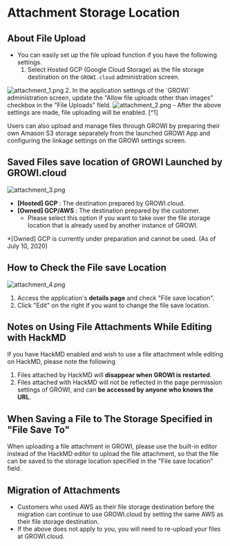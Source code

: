 # Attachment Storage Location

## About File Upload

- You can easily set up the file upload function if you have the following settings.
    1. Select Hosted GCP (Google Cloud Storage) as the file storage destination on the `GROWI.cloud`  administration screen.  
<img :src="$withBase('/assets/images/en/attachment_1.png')" alt="attachment_1.png">
    2. In the application settings of the `GROWI` administration screen, update the "Allow file uploads other than images" checkbox in the "File Uploads" field.  
<img :src="$withBase('/assets/images/en/attachment_2.png')" alt="attachment_2.png">
- After the above settings are made, file uploading will be enabled. [^1]

Users can also upload and manage files through GROWI by preparing their own Amason S3 storage separately from the launched GROWI App and configuring the linkage settings on the GROWI settings screen.

[^1]: The standard storage capacity available for file upload on GROWI.cloud is 100 MB.
By purchasing the paid storage option, you will be able to upload files on GROWI according to your desired capacity.


## Saved Files save location of GROWI Launched by GROWI.cloud

<img :src="$withBase('/assets/images/en/attachment_3.png')" alt="attachment_3.png">

- **[Hosted] GCP** : The destination prepared by GROWI.cloud.
- **[Owned] GCP/AWS** : The destination prepared by the customer.
  - Please select this option if you want to take over the file storage location that is already used by another instance of GROWI.

*[Owned] GCP is currently under preparation and cannot be used. (As of July 10, 2020)


## How to Check the File save Location

<img :src="$withBase('/assets/images/en/attachment_4.png')" alt="attachment_4.png">

1. Access the application's **details page** and check "File save location".
2. Click "Edit" on the right if you want to change the file save location.

## Notes on Using File Attachments While Editing with HackMD

If you have HackMD enabled and wish to use a file attachment while editing on HackMD, please note the following

1. Files attached by HackMD will **disappear when GROWI is restarted**.
2. Files attached with HackMD will not be reflected in the page permission settings of GROWI, and can **be accessed by anyone who knows the URL**.

## When Saving a File to The Storage Specified in "File Save To"

When uploading a file attachment in GROWI, please use the built-in editor instead of the HackMD editor to upload the file attachment, so that the file can be saved to the storage location specified in the "File save location" field.

## Migration of Attachments

- Customers who used AWS as their file storage destination before the migration can continue to use GROWI.cloud by setting the same AWS as their file storage destination.
- If the above does not apply to you, you will need to re-upload your files at GROWI.cloud.
